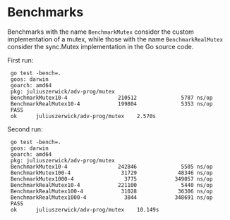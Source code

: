 # Benchmarks

Benchmarks with the name `BenchmarkMutex` consider the custom implementation of a mutex, while those with the name `BenchmarkRealMutex` consider the sync.Mutex implementation in the Go source code. 

First run:

```
 go test -bench=.
 goos: darwin
 goarch: amd64
 pkg: juliuszerwick/adv-prog/mutex
 BenchmarkMutex10-4                210512              5787 ns/op
 BenchmarkRealMutex10-4            199804              5353 ns/op
 PASS
 ok      juliuszerwick/adv-prog/mutex    2.570s
 ```


 Second run:

 ```
  go test -bench=.
  goos: darwin
  goarch: amd64
  pkg: juliuszerwick/adv-prog/mutex
  BenchmarkMutex10-4                242846              5505 ns/op
  BenchmarkMutex100-4                31729             48346 ns/op
  BenchmarkMutex1000-4                3775            349057 ns/op
  BenchmarkRealMutex10-4            221100              5440 ns/op
  BenchmarkRealMutex100-4            31028             36306 ns/op
  BenchmarkRealMutex1000-4            3844            348691 ns/op
  PASS
  ok      juliuszerwick/adv-prog/mutex    10.149s

 ```
